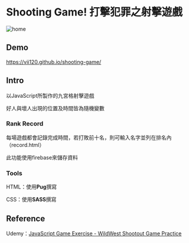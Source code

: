 # Shooting Game! 打擊犯罪之射擊遊戲

![home](https://i.imgur.com/S27dN3Y.png)

## Demo

https://vii120.github.io/shooting-game/

## Intro

以JavaScript所製作的九宮格射擊遊戲

好人與壞人出現的位置及時間皆為隨機變數

### Rank Record

每場遊戲都會記錄完成時間，若打敗前十名，則可輸入名字並列在排名內（record.html）

此功能使用firebase來儲存資料

### Tools

HTML：使用**Pug**撰寫

CSS：使用**SASS**撰寫

## Reference
Udemy：[JavaScript Game Exercise - WildWest Shootout Game Practice](https://www.udemy.com/learn-javascript-game-exercise/)
